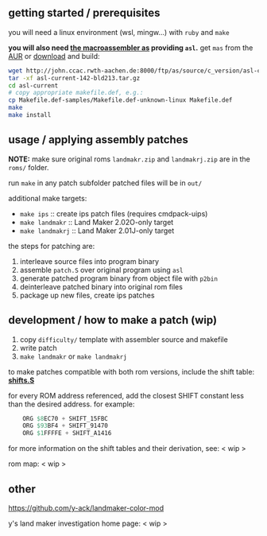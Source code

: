 ## getting started / prerequisites
you will need a linux environment (wsl, mingw...) with `ruby` and `make`

**you will also need [the macroassembler as](http://john.ccac.rwth-aachen.de:8000/as/) providing `asl`.**
get `mas` from the [AUR](https://aur.archlinux.org/packages/mas) or [download](http://john.ccac.rwth-aachen.de:8000/as/download.html) and build:
```sh
wget http://john.ccac.rwth-aachen.de:8000/ftp/as/source/c_version/asl-current-142-bld213.tar.bz2
tar -xf asl-current-142-bld213.tar.gz
cd asl-current
# copy appropriate makefile.def, e.g.:
cp Makefile.def-samples/Makefile.def-unknown-linux Makefile.def
make
make install
```

## usage / applying assembly patches
**NOTE:** make sure original roms `landmakr.zip` and `landmakrj.zip` are in the `roms/` folder.

run `make` in any patch subfolder 
patched files will be in `out/`

additional make targets:
 - `make ips` :: create ips patch files (requires cmdpack-uips)
 - `make landmakr` :: Land Maker 2.02O-only target
 - `make landmakrj` :: Land Maker 2.01J-only target

the steps for patching are:
1) interleave source files into program binary
2) assemble `patch.S` over original program  using `asl`
3) generate patched program binary from object file with `p2bin`
4) deinterleave patched binary into original rom files
5) package up new files, create ips patches

## development / how to make a patch (wip)
1) copy `difficulty/` template with assembler source and makefile
2) write patch
3) `make landmakr` or `make landmakrj`


to make patches compatible with both rom versions, include the shift table:
[**shifts.S**](shifts.S)

for every ROM address referenced, add the closest SHIFT constant less than the desired address.
for example:
```s
	ORG $8EC70 + SHIFT_15FBC
	ORG $93BF4 + SHIFT_91470
	ORG $1FFFFE + SHIFT_A1416
```
for more information on the shift tables and their derivation, see: < wip >

rom map: < wip >

## other
https://github.com/y-ack/landmaker-color-mod

y's land maker investigation home page: < wip >
